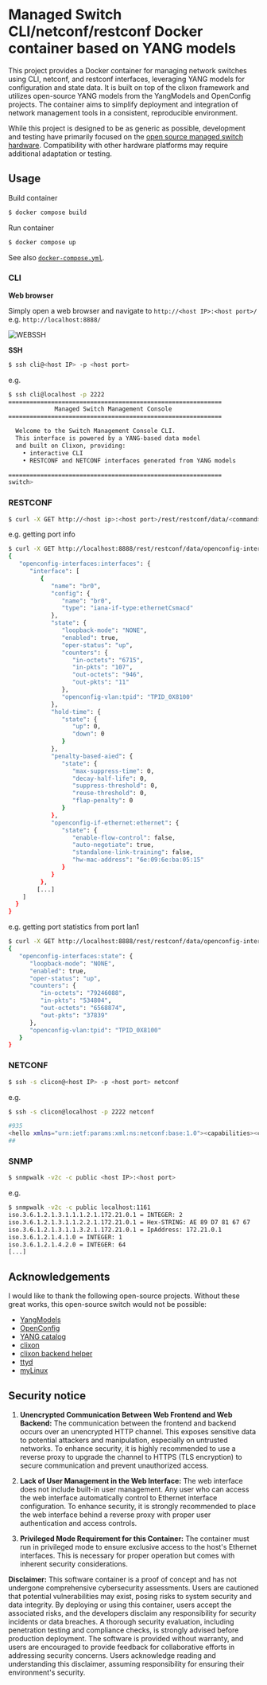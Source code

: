 
# Managed Switch CLI/netconf/restconf Docker container based on YANG models

This project provides a Docker container for managing network switches using CLI, netconf, and restconf interfaces, leveraging YANG models for configuration and state data. It is built on top of the clixon framework and utilizes open-source YANG models from the YangModels and OpenConfig projects. The container aims to simplify deployment and integration of network management tools in a consistent, reproducible environment.

While this project is designed to be as generic as possible, development and testing have primarily focused on the [open source managed switch hardware](https://github.com/AlbrechtL/rpi-managed-switch-4-port). Compatibility with other hardware platforms may require additional adaptation or testing.

## Usage

Build container

```bash
$ docker compose build
```

Run container

```bash
$ docker compose up
```

See also [`docker-compose.yml`](https://github.com/AlbrechtL/managed-switch-yang-netconf-cli-docker/blob/main/docker-compose.yml).


### CLI

**Web browser**

Simply open a web browser and navigate to `http://<host IP>:<host port>/` e.g. `http://localhost:8888/`

![WEBSSH](pictures/screenshot-web-interface.png)

**SSH**

```bash
$ ssh cli@<host IP> -p <host port> 
```
e.g. 

```bash
$ ssh cli@localhost -p 2222
============================================================
             Managed Switch Management Console
============================================================

  Welcome to the Switch Management Console CLI.
  This interface is powered by a YANG-based data model
  and built on Clixon, providing:
    • interactive CLI
    • RESTCONF and NETCONF interfaces generated from YANG models

============================================================
switch>
```

### RESTCONF

```bash
$ curl -X GET http://<host ip>:<host port>/rest/restconf/data/<command>
```

e.g. getting port info

```bash
$ curl -X GET http://localhost:8888/rest/restconf/data/openconfig-interfaces:interfaces
{
   "openconfig-interfaces:interfaces": {
      "interface": [
         {
            "name": "br0",
            "config": {
               "name": "br0",
               "type": "iana-if-type:ethernetCsmacd"
            },
            "state": {
               "loopback-mode": "NONE",
               "enabled": true,
               "oper-status": "up",
               "counters": {
                  "in-octets": "6715",
                  "in-pkts": "107",
                  "out-octets": "946",
                  "out-pkts": "11"
               },
               "openconfig-vlan:tpid": "TPID_0X8100"
            },
            "hold-time": {
               "state": {
                  "up": 0,
                  "down": 0
               }
            },
            "penalty-based-aied": {
               "state": {
                  "max-suppress-time": 0,
                  "decay-half-life": 0,
                  "suppress-threshold": 0,
                  "reuse-threshold": 0,
                  "flap-penalty": 0
               }
            },
            "openconfig-if-ethernet:ethernet": {
               "state": {
                  "enable-flow-control": false,
                  "auto-negotiate": true,
                  "standalone-link-training": false,
                  "hw-mac-address": "6e:09:6e:ba:05:15"
               }
            }
         },
        [...]
    ]
  }
}
```

e.g. getting port statistics from port lan1

```bash
$ curl -X GET http://localhost:8888/rest/restconf/data/openconfig-interfaces:interfaces/interface=lan1/state
{
   "openconfig-interfaces:state": {
      "loopback-mode": "NONE",
      "enabled": true,
      "oper-status": "up",
      "counters": {
         "in-octets": "79246088",
         "in-pkts": "534804",
         "out-octets": "6568874",
         "out-pkts": "37839"
      },
      "openconfig-vlan:tpid": "TPID_0X8100"
   }
}
```

### NETCONF

```bash
$ ssh -s clicon@<host IP> -p <host port> netconf
```
e.g. 

```bash
$ ssh -s clicon@localhost -p 2222 netconf

#935
<hello xmlns="urn:ietf:params:xml:ns:netconf:base:1.0"><capabilities><capability>urn:ietf:params:netconf:base:1.1</capability><capability>urn:ietf:params:netconf:base:1.0</capability><capability>urn:ietf:params:netconf:capability:yang-library:1.1?revision=2019-01-04&amp;module-set-id=0</capability><capability>urn:ietf:params:netconf:capability:candidate:1.0</capability><capability>urn:ietf:params:netconf:capability:validate:1.1</capability><capability>urn:ietf:params:netconf:capability:startup:1.0</capability><capability>urn:ietf:params:netconf:capability:xpath:1.0</capability><capability>urn:ietf:params:netconf:capability:with-defaults:1.0?basic-mode=explicit&amp;also-supported=report-all,trim,report-all-tagged</capability><capability>urn:ietf:params:netconf:capability:notification:1.0</capability><capability>urn:ietf:params:xml:ns:yang:ietf-netconf-monitoring</capability></capabilities><session-id>2</session-id></hello>
##
```

### SNMP

```bash
$ snmpwalk -v2c -c public <host IP>:<host port> 
```

e.g. 

```bash
$ snmpwalk -v2c -c public localhost:1161
iso.3.6.1.2.1.3.1.1.1.2.1.172.21.0.1 = INTEGER: 2
iso.3.6.1.2.1.3.1.1.2.2.1.172.21.0.1 = Hex-STRING: AE 89 D7 81 67 67 
iso.3.6.1.2.1.3.1.1.3.2.1.172.21.0.1 = IpAddress: 172.21.0.1
iso.3.6.1.2.1.4.1.0 = INTEGER: 1
iso.3.6.1.2.1.4.2.0 = INTEGER: 64
[...]
```

## Acknowledgements

I would like to thank the following open-source projects. Without these great works, this open-source switch would not be possible:  
* [YangModels](https://github.com/YangModels/yang)
* [OpenConfig](https://github.com/openconfig/public)
* [YANG catalog](https://www.yangcatalog.org/YANG-modules/)
* [clixon](https://www.clicon.org/)  
* [clixon backend helper](https://github.com/MontaVista-OpenSourceTechnology/clixon-backend-helper)  
* [ttyd](https://github.com/tsl0922/ttyd) 
* [myLinux](https://github.com/troglobit/myLinux/tree/0137fa54802c3a272333362327cb442f9e8d7b35/src/mech/src/ietf-interfaces) 


## Security notice
1. **Unencrypted Communication Between Web Frontend and Web Backend:**
The communication between the frontend and backend occurs over an unencrypted HTTP channel. This exposes sensitive data to potential attackers and manipulation, especially on untrusted networks. To enhance security, it is highly recommended to use a reverse proxy to upgrade the channel to HTTPS (TLS encryption) to secure communication and prevent unauthorized access.

2. **Lack of User Management in the Web Interface:**
The web interface does not include built-in user management. Any user who can access the web interface automatically control to Ethernet interface configuration. To enhance security, it is strongly recommended to place the web interface behind a reverse proxy with proper user authentication and access controls.

3. **Privileged Mode Requirement for this Container:**
The container must run in privileged mode to ensure exclusive access to the host's Ethernet interfaces. This is necessary for proper operation but comes with inherent security considerations.

**Disclaimer:** This software container is a proof of concept and has not undergone comprehensive cybersecurity assessments. Users are cautioned that potential vulnerabilities may exist, posing risks to system security and data integrity. By deploying or using this container, users accept the associated risks, and the developers disclaim any responsibility for security incidents or data breaches. A thorough security evaluation, including penetration testing and compliance checks, is strongly advised before production deployment. The software is provided without warranty, and users are encouraged to provide feedback for collaborative efforts in addressing security concerns. Users acknowledge reading and understanding this disclaimer, assuming responsibility for ensuring their environment's security.
